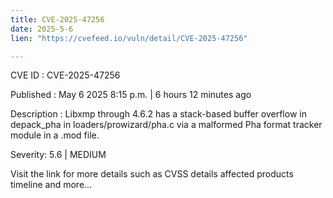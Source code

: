 ```yaml
---
title: CVE-2025-47256
date: 2025-5-6
lien: "https://cvefeed.io/vuln/detail/CVE-2025-47256"

---
```


CVE ID : CVE-2025-47256

Published :  May 6
2025
8:15 p.m. | 6 hours
12 minutes ago

Description : Libxmp through 4.6.2 has a stack-based buffer overflow in depack_pha in loaders/prowizard/pha.c via a malformed Pha format tracker module in a .mod file.

Severity: 5.6 | MEDIUM

Visit the link for more details
such as CVSS details
affected products
timeline
and more...
